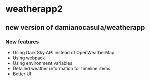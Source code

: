 # weatherapp2
## new version of damianocasula/weatherapp
### New features
- Using Dark Sky API instead of OpenWeatherMap
- Using webpack
- Using environment variables
- Detailed weather information for timeline items
- Better UI